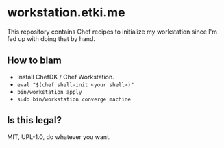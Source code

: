 # workstation.etki.me

This repository contains Chef recipes to initialize my workstation since 
I'm fed up with doing that by hand.

## How to blam

- Install ChefDK / Chef Workstation.
- `eval "$(chef shell-init <your shell>)"`
- `bin/workstation apply`
- `sudo bin/workstation converge machine`

## Is this legal?

MIT, UPL-1.0, do whatever you want.
